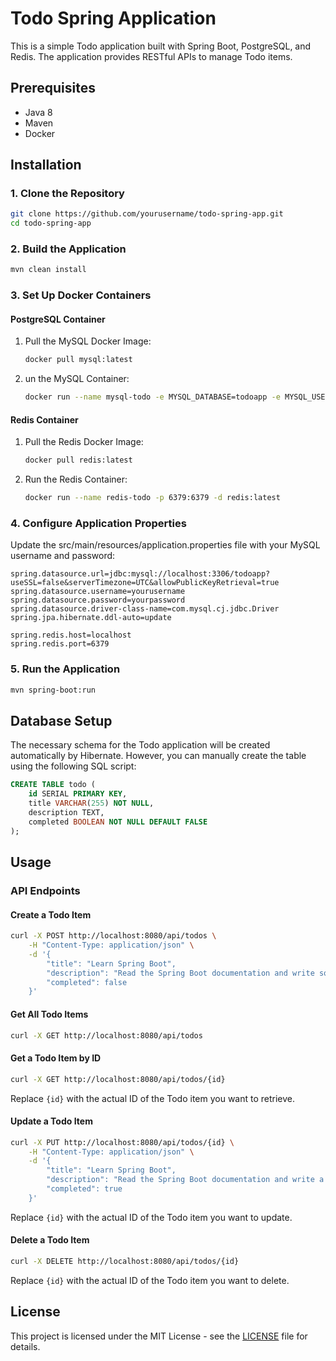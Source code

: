 # Todo Spring Application

This is a simple Todo application built with Spring Boot, PostgreSQL, and Redis. The application provides RESTful APIs to manage Todo items.

## Prerequisites

- Java 8
- Maven
- Docker

## Installation

### 1. Clone the Repository

```sh
git clone https://github.com/yourusername/todo-spring-app.git
cd todo-spring-app
```

### 2. Build the Application

```sh
mvn clean install
```

### 3. Set Up Docker Containers

#### PostgreSQL Container

1. Pull the MySQL Docker Image:

    ```sh
    docker pull mysql:latest
    ```

2. un the MySQL Container:

    ```sh
   docker run --name mysql-todo -e MYSQL_DATABASE=todoapp -e MYSQL_USER=yourusername -e MYSQL_PASSWORD=yourpassword -e MYSQL_ROOT_PASSWORD=rootpassword -p 3306:3306 -d mysql:latest
    ```

#### Redis Container

1. Pull the Redis Docker Image:

    ```sh
    docker pull redis:latest
    ```

2. Run the Redis Container:

    ```sh
    docker run --name redis-todo -p 6379:6379 -d redis:latest
    ```

### 4. Configure Application Properties

Update the src/main/resources/application.properties file with your MySQL username and password:

```properties
spring.datasource.url=jdbc:mysql://localhost:3306/todoapp?useSSL=false&serverTimezone=UTC&allowPublicKeyRetrieval=true
spring.datasource.username=yourusername
spring.datasource.password=yourpassword
spring.datasource.driver-class-name=com.mysql.cj.jdbc.Driver
spring.jpa.hibernate.ddl-auto=update

spring.redis.host=localhost
spring.redis.port=6379
```

### 5. Run the Application

```sh
mvn spring-boot:run
```

## Database Setup

The necessary schema for the Todo application will be created automatically by Hibernate. However, you can manually create the table using the following SQL script:

```sql
CREATE TABLE todo (
    id SERIAL PRIMARY KEY,
    title VARCHAR(255) NOT NULL,
    description TEXT,
    completed BOOLEAN NOT NULL DEFAULT FALSE
);
```

## Usage

### API Endpoints

#### Create a Todo Item

```sh
curl -X POST http://localhost:8080/api/todos \
    -H "Content-Type: application/json" \
    -d '{
        "title": "Learn Spring Boot",
        "description": "Read the Spring Boot documentation and write some sample code",
        "completed": false
    }'
```

#### Get All Todo Items

```sh
curl -X GET http://localhost:8080/api/todos
```

#### Get a Todo Item by ID

```sh
curl -X GET http://localhost:8080/api/todos/{id}
```
Replace `{id}` with the actual ID of the Todo item you want to retrieve.

#### Update a Todo Item

```sh
curl -X PUT http://localhost:8080/api/todos/{id} \
    -H "Content-Type: application/json" \
    -d '{
        "title": "Learn Spring Boot",
        "description": "Read the Spring Boot documentation and write a comprehensive project",
        "completed": true
    }'
```
Replace `{id}` with the actual ID of the Todo item you want to update.

#### Delete a Todo Item

```sh
curl -X DELETE http://localhost:8080/api/todos/{id}
```
Replace `{id}` with the actual ID of the Todo item you want to delete.

## License

This project is licensed under the MIT License - see the [LICENSE](LICENSE) file for details.

